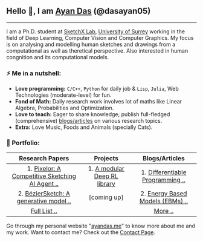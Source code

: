 ## Hello 👋, I am [Ayan Das](https://ayandas.me) (@dasayan05)

------

I am a Ph.D. student at [SketchX Lab](http://sketchx.ai/), [University of Surrey](http://surrey.ac.uk/) working in the field of Deep Learning, Computer Vision and Computer Graphics. My focus is on analysing and modelling human sketches and drawings from a computational as well as theretical perspective. Also interested in human congnition and its computational models.

### ⚡️ Me in a nutshell:

- **Love programming:** `C/C++`, `Python` for daily job & `Lisp`, `Julia`, Web Technologies (moderate-level) for fun.
- **Fond of Math:** Daily research work involves lot of maths like Linear Algebra, Probabilities and Optimization.
- **Love to teach:** Eager to share knowledge; publish full-fledged (comprehensive) [blogs/articles](https://ayandas.me/blogs.html) on various research topics.
- **Extra:** Love Music, Foods and Animals (specially Cats).

### 📝 Portfolio:

|                     **Research Papers**                      |                         **Projects**                         |                      **Blogs/Articles**                      |
| :----------------------------------------------------------: | :----------------------------------------------------------: | :----------------------------------------------------------: |
| 1. [Pixelor: A Competitive Sketching AI Agent ..](https://ayandas.me/pubs/2020/07/30/pub-8.html) | 1. [A modular Deep RL library](https://github.com/dasayan05/rlx) | 1. [Differentiable Programming ..](https://ayandas.me/blog-tut/2020/09/08/differentiable-programming.html) |
| 2. [BézierSketch: A generative model ..](https://ayandas.me/pubs/2020/05/22/pub-7.html) |                         [coming up]                          | 2. [Energy Based Models (EBMs) ..](https://ayandas.me/blog-tut/2020/08/13/energy-based-models-one.html) |
|         [Full List ..](https://ayandas.me/pubs.html)         |                                                              |           [More ..](https://ayandas.me/blogs.html)           |

Go through my personal website "[ayandas.me](https://ayandas.me/)" to know more about me and my work. Want to contact me? Check out the [Contact Page](https://ayandas.me/contact.html).
